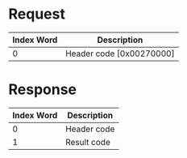 # Request

| Index Word | Description                |
|------------|----------------------------|
| 0          | Header code \[0x00270000\] |

# Response

| Index Word | Description |
|------------|-------------|
| 0          | Header code |
| 1          | Result code |